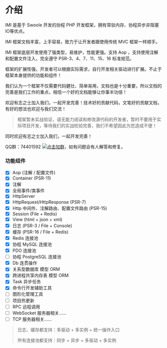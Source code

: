 # 介绍

IMI 是基于 Swoole 开发的协程 PHP 开发框架，拥有常驻内存、协程异步非阻塞IO等优点。

IMI 框架文档丰富，上手容易，致力于让开发者跟使用传统 MVC 框架一样顺手。

IMI 框架底层开发使用了强类型，易维护，性能更强。支持 Aop ，支持使用注解和配置文件注入，完全遵守 PSR-3、4、7、11、15、16 标准规范。

框架的扩展性强，开发者可以根据实际需求，自行开发相关驱动进行扩展。不止于框架本身提供的功能和组件！

我们认为一个框架不仅需要代码健壮、简单易用，文档也是十分重要，所以文档的完善是我们工作的重点，相信一个好的文档能够让你事半功倍！

欢迎有志之士加入我们，一起开发完善！技术好的贡献代码，文笔好的贡献文档，有好的想法也欢迎与我们交流！

> 框架暂未实战验证，请无能力阅读和修改源代码的开发者，暂时不要用于实际项目开发，等待我们的实战检验完善，我们不希望因此为您造成不便！

同时欢迎有志之士加入我们，一起开发完善！

QQ群：74401592 [![点击加群](https://pub.idqqimg.com/wpa/images/group.png "点击加群")](https://shang.qq.com/wpa/qunwpa?idkey=e2e6b49e9a648aae5285b3aba155d59107bb66fde02e229e078bd7359cac8ac3)，如有问题会有人解答和修复。

### 功能组件

- [x] Aop (注解 / 配置文件)
- [x] Container (PSR-11)
- [x] 注解
- [x] 全局事件/类事件
- [x] HttpServer
- [x] HttpRequest/HttpResponse (PSR-7)
- [x] Http 中间件、注解路由、配置文件路由 (PSR-15)
- [x] Session (File + Redis)
- [x] View (html + json + xml)
- [x] 日志 (PSR-3 / File + Console)
- [x] 缓存 (PSR-16 / File + Redis)
- [x] Redis 连接池
- [x] 协程 MySQL 连接池
- [x] PDO 连接池
- [ ] 协程 PostgreSQL 连接池
- [x] Db 连贯操作
- [x] 关系型数据库 模型 ORM
- [x] 跨进程共享内存表 模型 ORM
- [x] Task 异步任务
- [x] 命令行开发辅助工具
- [ ] 图形化管理工具
- [ ] 项目热更新
- [ ] RPC 远程调用
- [ ] WebSocket 服务器相关……
- [ ] TCP 服务器相关……

> 日志、缓存都支持：多驱动 + 多实例 + 统一操作入口
> 
> 所有连接池都支持：同步 + 异步 + 多驱动 + 多实例
